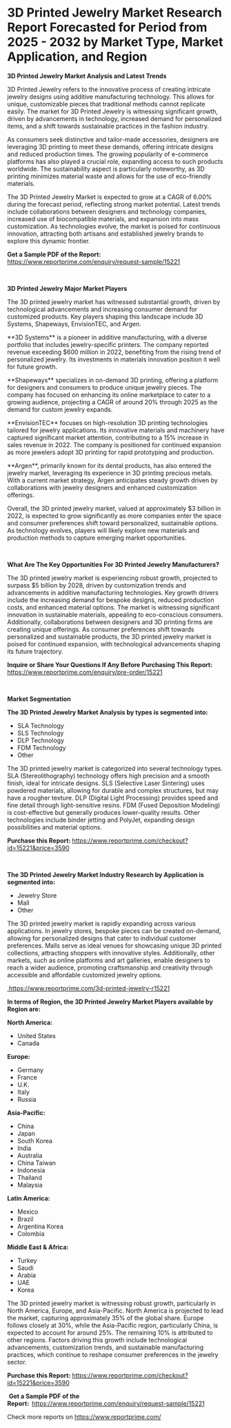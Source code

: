 <p><h1>3D Printed Jewelry Market Research Report Forecasted for Period from 2025 -  2032 by Market Type, Market Application, and Region</h1></p><p><strong>3D Printed Jewelry Market Analysis and Latest Trends</strong></p>
<p><p>3D Printed Jewelry refers to the innovative process of creating intricate jewelry designs using additive manufacturing technology. This allows for unique, customizable pieces that traditional methods cannot replicate easily. The market for 3D Printed Jewelry is witnessing significant growth, driven by advancements in technology, increased demand for personalized items, and a shift towards sustainable practices in the fashion industry.</p><p>As consumers seek distinctive and tailor-made accessories, designers are leveraging 3D printing to meet these demands, offering intricate designs and reduced production times. The growing popularity of e-commerce platforms has also played a crucial role, expanding access to such products worldwide. The sustainability aspect is particularly noteworthy, as 3D printing minimizes material waste and allows for the use of eco-friendly materials.</p><p>The 3D Printed Jewelry Market is expected to grow at a CAGR of 6.00% during the forecast period, reflecting strong market potential. Latest trends include collaborations between designers and technology companies, increased use of biocompatible materials, and expansion into mass customization. As technologies evolve, the market is poised for continuous innovation, attracting both artisans and established jewelry brands to explore this dynamic frontier.</p></p>
<p><strong>Get a Sample PDF of the Report:&nbsp;</strong> <a href="https://www.reportprime.com/enquiry/request-sample/15221?utm_campaign=2754&utm_medium=2&utm_source=Github&utm_content=ia&utm_term=20032025&utm_id=3d-printed-jewelry">https://www.reportprime.com/enquiry/request-sample/15221</a></p>
<p>&nbsp;</p>
<p><strong>3D Printed Jewelry Major Market Players</strong></p>
<p><p>The 3D printed jewelry market has witnessed substantial growth, driven by technological advancements and increasing consumer demand for customized products. Key players shaping this landscape include 3D Systems, Shapeways, EnvisionTEC, and Argen.</p><p>**3D Systems** is a pioneer in additive manufacturing, with a diverse portfolio that includes jewelry-specific printers. The company reported revenue exceeding $600 million in 2022, benefiting from the rising trend of personalized jewelry. Its investments in materials innovation position it well for future growth.</p><p>**Shapeways** specializes in on-demand 3D printing, offering a platform for designers and consumers to produce unique jewelry pieces. The company has focused on enhancing its online marketplace to cater to a growing audience, projecting a CAGR of around 20% through 2025 as the demand for custom jewelry expands. </p><p>**EnvisionTEC** focuses on high-resolution 3D printing technologies tailored for jewelry applications. Its innovative materials and machinery have captured significant market attention, contributing to a 15% increase in sales revenue in 2022. The company is positioned for continued expansion as more jewelers adopt 3D printing for rapid prototyping and production.</p><p>**Argen**, primarily known for its dental products, has also entered the jewelry market, leveraging its experience in 3D printing precious metals. With a current market strategy, Argen anticipates steady growth driven by collaborations with jewelry designers and enhanced customization offerings.</p><p>Overall, the 3D printed jewelry market, valued at approximately $3 billion in 2022, is expected to grow significantly as more companies enter the space and consumer preferences shift toward personalized, sustainable options. As technology evolves, players will likely explore new materials and production methods to capture emerging market opportunities.</p></p>
<p>&nbsp;</p>
<p><strong>What Are The Key Opportunities For 3D Printed Jewelry Manufacturers?</strong></p>
<p><p>The 3D printed jewelry market is experiencing robust growth, projected to surpass $5 billion by 2028, driven by customization trends and advancements in additive manufacturing technologies. Key growth drivers include the increasing demand for bespoke designs, reduced production costs, and enhanced material options. The market is witnessing significant innovation in sustainable materials, appealing to eco-conscious consumers. Additionally, collaborations between designers and 3D printing firms are creating unique offerings. As consumer preferences shift towards personalized and sustainable products, the 3D printed jewelry market is poised for continued expansion, with technological advancements shaping its future trajectory.</p></p>
<p><strong>Inquire or Share Your Questions If Any Before Purchasing This Report:</strong> <a href="https://www.reportprime.com/enquiry/pre-order/15221?utm_campaign=2754&utm_medium=2&utm_source=Github&utm_content=ia&utm_term=20032025&utm_id=3d-printed-jewelry">https://www.reportprime.com/enquiry/pre-order/15221</a></p>
<p>&nbsp;</p>
<p><strong>Market Segmentation</strong></p>
<p><strong>The 3D Printed Jewelry Market Analysis by types is segmented into:</strong></p>
<p><ul><li>SLA Technology</li><li>SLS Technology</li><li>DLP Technology</li><li>FDM Technology</li><li>Other</li></ul></p>
<p><p>The 3D printed jewelry market is categorized into several technology types. SLA (Stereolithography) technology offers high precision and a smooth finish, ideal for intricate designs. SLS (Selective Laser Sintering) uses powdered materials, allowing for durable and complex structures, but may have a rougher texture. DLP (Digital Light Processing) provides speed and fine detail through light-sensitive resins. FDM (Fused Deposition Modeling) is cost-effective but generally produces lower-quality results. Other technologies include binder jetting and PolyJet, expanding design possibilities and material options.</p></p>
<p><strong>Purchase this Report:&nbsp;</strong><a href="https://www.reportprime.com/checkout?id=15221&price=3590&utm_campaign=2754&utm_medium=2&utm_source=Github&utm_content=ia&utm_term=20032025&utm_id=3d-printed-jewelry">https://www.reportprime.com/checkout?id=15221&price=3590</a></p>
<p>&nbsp;</p>
<p><strong>The 3D Printed Jewelry Market Industry Research by Application is segmented into:</strong></p>
<p><ul><li>Jewelry Store</li><li>Mall</li><li>Other</li></ul></p>
<p><p>The 3D printed jewelry market is rapidly expanding across various applications. In jewelry stores, bespoke pieces can be created on-demand, allowing for personalized designs that cater to individual customer preferences. Malls serve as ideal venues for showcasing unique 3D printed collections, attracting shoppers with innovative styles. Additionally, other markets, such as online platforms and art galleries, enable designers to reach a wider audience, promoting craftsmanship and creativity through accessible and affordable customized jewelry options.</p></p>
<p><a href="https://www.reportprime.com/3d-printed-jewelry-r15221?utm_campaign=2754&utm_medium=2&utm_source=Github&utm_content=ia&utm_term=20032025&utm_id=3d-printed-jewelry">&nbsp;https://www.reportprime.com/3d-printed-jewelry-r15221</a></p>
<p><strong>In terms of Region, the 3D Printed Jewelry Market Players available by Region are:</strong></p>
<p>
    <p> <strong> North America: </strong>
        <ul>
            <li>United States</li>
            <li>Canada</li>
        </ul>
        </p> 
    <p> <strong> Europe: </strong>
        <ul>
            <li>Germany</li>
            <li>France</li>
            <li>U.K.</li>
            <li>Italy</li>
            <li>Russia</li>
        </ul>
        </p> 
    <p> <strong> Asia-Pacific: </strong>
        <ul>
            <li>China</li>
            <li>Japan</li>
            <li>South Korea</li>
            <li>India</li>
            <li>Australia</li>
            <li>China Taiwan</li>
            <li>Indonesia</li>
            <li>Thailand</li>
            <li>Malaysia</li>
        </ul>
        </p> 
    <p> <strong> Latin America: </strong>
        <ul>
            <li>Mexico</li>
            <li>Brazil</li>
            <li>Argentina Korea</li>
            <li>Colombia</li>
        </ul>
        </p> 
    <p> <strong> Middle East & Africa: </strong>
        <ul>
            <li>Turkey</li>
            <li>Saudi</li>
            <li>Arabia</li>
            <li>UAE</li>
            <li>Korea</li>
        </ul>
    </p>
    </p>
<p><p>The 3D printed jewelry market is witnessing robust growth, particularly in North America, Europe, and Asia-Pacific. North America is projected to lead the market, capturing approximately 35% of the global share. Europe follows closely at 30%, while the Asia-Pacific region, particularly China, is expected to account for around 25%. The remaining 10% is attributed to other regions. Factors driving this growth include technological advancements, customization trends, and sustainable manufacturing practices, which continue to reshape consumer preferences in the jewelry sector.</p></p>
<p><strong>Purchase this Report: </strong><a href="https://www.reportprime.com/checkout?id=15221&price=3590&utm_campaign=2754&utm_medium=2&utm_source=Github&utm_content=ia&utm_term=20032025&utm_id=3d-printed-jewelry">https://www.reportprime.com/checkout?id=15221&price=3590</a></p>
<p>&nbsp;<strong>Get a Sample PDF of the Report:&nbsp;&nbsp;</strong><a href="https://www.reportprime.com/enquiry/request-sample/15221?utm_campaign=2754&utm_medium=2&utm_source=Github&utm_content=ia&utm_term=20032025&utm_id=3d-printed-jewelry">https://www.reportprime.com/enquiry/request-sample/15221</a></p>
<p><strong></strong></p>
<p>Check more reports on <a href="https://www.reportprime.com/?utm_campaign=2754&utm_medium=2&utm_source=Github&utm_content=ia&utm_term=20032025&utm_id=3d-printed-jewelry">https://www.reportprime.com/</a></p>